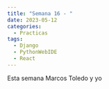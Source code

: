 ```yaml
---
title: "Semana 16 - "
date: 2023-05-12
categories:
  - Practicas
tags:
  - Django
  - PythonWebIDE
  - React
---
```


Esta semana Marcos Toledo y yo 